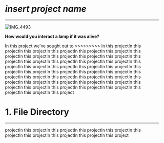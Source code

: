 # *insert project name*
_____________________________________________________________________________________________________________________________________________
![IMG_4493](https://github.com/user-attachments/assets/cae3f20d-4491-45fb-b365-4c1b68df7001)

**How would you interact a lamp if it was alive?**

In this project we've sought out to >>>>>>>>> In this projectIn this projectIn this projectIn this projectIn this projectIn this projectIn this projectIn this projectIn this projectIn this projectIn this projectIn this projectIn this projectIn this projectIn this projectIn this projectIn this projectIn this projectIn this projectIn this projectIn this projectIn this projectIn this projectIn this projectIn this projectIn this projectIn this projectIn this projectIn this projectIn this projectIn this projectIn this projectIn this projectIn this projectIn this projectIn this projectIn this projectIn this projectIn this projectIn this projectIn this projectIn this projectIn this projectIn this project

# 1. File Directory
_____________________________________________________________________________________________________________________________________________

 projectIn this projectIn this projectIn this projectIn this projectIn this projectIn this projectIn this projectIn this projectIn this project
